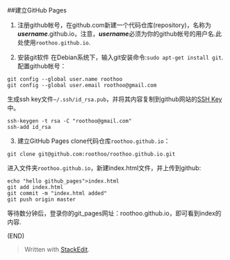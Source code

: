 
##建立GitHub Pages
1.  注册github帐号，在github.com新建一个代码仓库(repository)，名称为***username***.github.io，注意，***username***必须为你的github帐号的用户名.此处使用`roothoo.github.io`.

2.  安装git软件
在Debian系统下，输入git安装命令:`sudo apt-get install git`.
配置github帐号：
   ```
git config --global user.name roothoo
git config --global user.email roothoo@gmail.com
   ```
生成ssh key文件`~/.ssh/id_rsa.pub`，并将其内容复制到github网站的[SSH Key](https://github.com/settings/ssh)中。
  ```
ssh-keygen -t rsa -C "roothoo@gmail.com"
ssh-add id_rsa
  ```
3.  建立GitHub Pages
clone代码仓库`roothoo.github.io`：
  ```
git clone git@github.com:roothoo/roothoo.github.io.git

  ```
进入文件夹`roothoo.github.io`，新建index.html文件，并上传到github:
  ```
echo "hello github_pages">index.html
git add index.html
git commit -m "index.html added"
git push origin master
  ```
等待数分钟后，登录你的git_pages网址：roothoo.github.io，即可看到index的内容.

(END)
> Written with [StackEdit](https://stackedit.io/).
